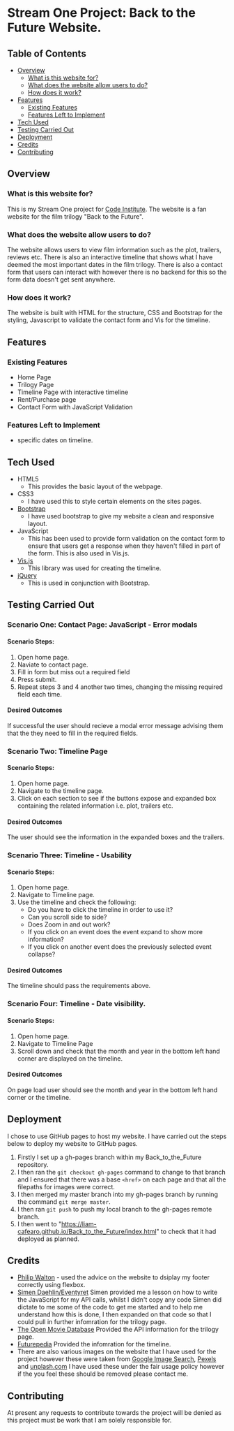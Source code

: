 # Stream One Project: Back to the Future Website.

## Table of Contents

- [Overview](#overview)
    - [What is this website for?](#what-is-this-website-for)
    - [What does the website allow users to do?](#what-does-the-website-allow-users-to-do)
    - [How does it work?](#how-does-it-work)
- [Features](#features)
    - [Existing Features](#existing-features)
    - [Features Left to Implement](#features-left-to-implement)
- [Tech Used](#tech-used)
- [Testing Carried Out](#testing-carried-out)
- [Deployment](#deployment)
- [Credits](#credits)
- [Contributing](#contributing)

## Overview

### What is this website for?

This is my Stream One project for [Code Institute](https://www.codeinstitute.net/). The website is a fan website for the film trilogy "Back to the Future".

### What does the website allow users to do?

The website allows users to view film information such as the plot, trailers, reviews etc. There is also an interactive timeline that shows what I have deemed the most important dates in the film trilogy. There is also a contact form that users can interact with however there is no backend for this so the form data doesn't get sent anywhere.

### How does it work?

The website is built with HTML for the structure, CSS and Bootstrap for the styling, Javascript to validate the contact form and Vis for the timeline.

## Features

### Existing Features

- Home Page
- Trilogy Page
- Timeline Page with interactive timeline
- Rent/Purchase page
- Contact Form with JavaScript Validation

### Features Left to Implement

- specific dates on timeline.

## Tech Used

- HTML5
    - This provides the basic layout of the webpage.
- CSS3
    - I have used this to style certain elements on the sites pages.
- [Bootstrap](http://getbootstrap.com)
    - I have used bootstrap to give my website a clean and responsive layout.
- JavaScript
    - This has been used to provide form validation on the contact form to ensure that users get a response when they haven't filled in part of the form. This is also used in Vis.js.
- [Vis.js](http://visjs.org/index.html)
    - This library was used for creating the timeline.
- [jQuery](https://jquery.com/)
    - This is used in conjunction with Bootstrap.

## Testing Carried Out

### Scenario One: Contact Page: JavaScript - Error modals 

#### Scenario Steps:

1. Open home page.
2. Naviate to contact page.
3. Fill in form but miss out a required field
4. Press submit.
5. Repeat steps 3 and 4 another two times, changing the missing required field each time.

#### Desired Outcomes

If successful the user should recieve a modal error message advising them that the they need to fill in the required fields.

### Scenario Two: Timeline Page

#### Scenario Steps:

1. Open home page.
2. Navigate to the timeline page.
3. Click on each section to see if the buttons expose and expanded box containing the related information i.e. plot, trailers etc.

#### Desired Outcomes

The user should see the information in the expanded boxes and the trailers.

### Scenario Three: Timeline - Usability

#### Scenario Steps:

1. Open home page.
2. Navigate to Timeline page.
3. Use the timeline and check the following:
    - Do you have to click the timeline in order to use it?
    - Can you scroll side to side?
    - Does Zoom in and out work?
    - If you click on an event does the event expand to show more information?
    - If you click on another event does the previously selected event collapse?

#### Desired Outcomes

The timeline should pass the requirements above.

### Scenario Four: Timeline - Date visibility.

#### Scenario Steps:

1. Open home page.
2. Navigate to Timeline Page
3. Scroll down and check that the month and year in the bottom left hand corner are displayed on the timeline.

#### Desired Outcomes

On page load user should see the month and year in the bottom left hand corner or the timeline.

## Deployment

I chose to use GitHub pages to host my website. I have carried out the steps below to deploy my website to GitHub pages.

1. Firstly I set up a gh-pages branch within my Back_to_the_Future repository.
2. I then ran the `git checkout gh-pages` command to change to that branch and I ensured that there was a base `<href>` on each page and that all the filepaths for images were correct.
3. I then merged my master branch into my gh-pages branch by running the command `git merge master`.
4. I then ran `git push` to push my local branch to the gh-pages remote branch.
5. I then went to "https://liam-cafearo.github.io/Back_to_the_Future/index.html" to check that it had deployed as planned.

## Credits

- [Philip Walton](https://philipwalton.github.io/solved-by-flexbox/demos/sticky-footer/) - used the advice on the website to dsiplay my footer correctly using flexbox.
- [Simen Daehlin/Eventyret](https://github.com/Eventyret) Simen provided me a lesson on how to write the JavaScript for my API calls, whilst I didn't copy any code Simen did dictate to me some of the code to get me started and to help me understand how this is done, I then expanded on that code so that I could pull in further infomration for the trilogy page.
- [The Open Movie Database](https://www.omdbapi.com/) Provided the API information for the trilogy page.
- [Futurepedia](http://backtothefuture.wikia.com/wiki/Back_to_the_Future_timeline) Provided the infomration for the timeline.
- There are also various images on the website that I have used for the project however these were taken from [Google Image Search](https://www.google.co.uk/imghp?hl=en&tab=wi), [Pexels](https://www.pexels.com/) and [unplash.com](https://unsplash.com/) I have used these under the fair usage policy however if the you feel these should be removed please contact me.

## Contributing

At present any requests to contribute towards the project will be denied as this project must be work that I am solely responsible for.